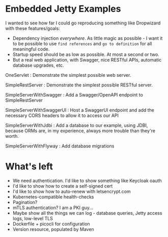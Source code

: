 # Embedded Jetty Examples

I wanted to see how far I could go reproducing something like Dropwizard with these features/goals:

- Dependency injection *everywhere*.  As little magic as possible - I want it to be possible to use
  `find references` and `go to definition` for all meaningful code.
- Startup speed should be as low as possible.  At most a second or two.
- But a real web application, with Swagger, nice RESTful APIs, automatic database upgrades, etc.

OneServlet
: Demonstrate the simplest possible web server.

SimpleRestServer
: Demonstrate the simplest possible RESTful server.

SimpleServerWithSwagger
: Add a Swagger/OpenAPI endpoint to SimpleRestServer

SimpleServerWithSwaggerUI
: Host a SwaggerUI endpoint and add the necessary CORS headers to allow it to access our API

SimpleServerWithJdbi
: Add a database to our example, using JDBI, because ORMs are, in my experience, always more
  trouble than they're worth.

SimpleServerWithFlyway
: Add database migrations

# What's left

- We need authentication.  I'd like to show something like Keycloak oauth
- I'd like to show how to create a self-signed cert
- I'd like to show how to auto-renew with letsencrypt.com
- Kubernetes-compatible health-checks
- Pagination?
- mTLS authentication?  I am a PKI guy...
- Maybe show all the things we can log - database queries, Jetty access logs, low-level TLS
- Dockerfile + picocli for configuration
- Version resource, populated by Maven
